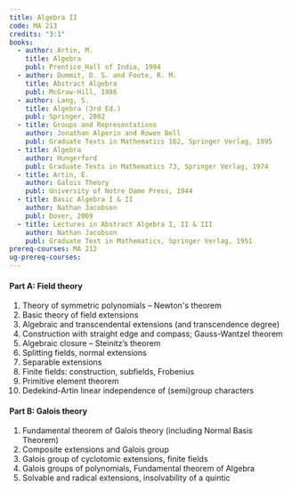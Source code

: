 ```yaml
---
title: Algebra II
code: MA 213
credits: "3:1"
books:
  - author: Artin, M.  
    title: Algebra
    publ: Prentice_Hall of India, 1994
  - author: Dummit, D. S. and Foote, R. M.
    title: Abstract Algebra
    publ: McGraw-Hill, 1986
  - author: Lang, S.
    title: Algebra (3rd Ed.)
    publ: Springer, 2002
  - title: Groups and Representations
    author: Jonathan Alperin and Rowen Bell
    publ: Graduate Texts in Mathematics 162, Springer Verlag, 1995
  - title: Algebra
    author: Hungerford
    publ: Graduate Texts in Mathematics 73, Springer Verlag, 1974
  - title: Artin, E.
    author: Galois Theory
    publ: University of Notre Dame Press, 1944
  - title: Basic Algebra I & II
    author: Nathan Jacobson
    publ: Dover, 2009
  - title: Lectures in Abstract Algebra I, II & III
    author: Nathan Jacobson
    publ: Graduate Text in Mathematics, Springer Verlag, 1951 
prereq-courses: MA 212
ug-prereq-courses: 
---
```


#### Part A: Field theory

1. Theory of symmetric polynomials – Newton's theorem
2. Basic theory of field extensions
3. Algebraic and transcendental extensions (and transcendence degree)
4. Construction with straight edge and compass; Gauss-Wantzel theorem
5. Algebraic closure – Steinitz’s theorem
6. Splitting fields, normal extensions
7. Separable extensions
8. Finite fields: construction, subfields, Frobenius
9. Primitive element theorem
10. Dedekind-Artin linear independence of (semi)group characters

#### Part B: Galois theory

1. Fundamental theorem of Galois theory (including Normal Basis Theorem)
2. Composite extensions and Galois group
3. Galois group of cyclotomic extensions, finite fields
4. Galois groups of polynomials, Fundamental theorem of Algebra
5. Solvable and radical extensions, insolvability of a quintic